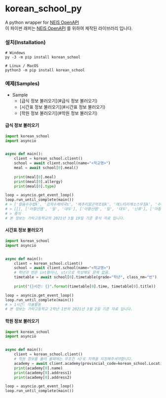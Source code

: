 # korean_school_py
A python wrapper for [NEIS OpenAPI](https://open.neis.go.kr/portal/mainPage.do) <br/>
이 파이썬 래퍼는 [NEIS OpenAPI](https://open.neis.go.kr/portal/mainPage.do) 를 위하여 제작된 라이브러리 입니다.

### 설치(Installation)
```python3
# Windows
py -3 -m pip install korean_school

# Linux / MacOS
python3 -m pip install korean_school
```

### 예제(Samples)
* Sample
  * [급식 정보 불러오기](#급식 정보 불러오기)
  * [시간표 정보 불러오기](#시간표 정보 불러오기)
  * [학원 정보 불러오기](#학원 정보 불러오기)
    
#### 급식 정보 불러오기
```python
import korean_school
import asyncio


async def main():
    client = korean_school.client()
    school = await client.school(name="<학교명>")
    meal = await school[0].meal()
    
    print(meal[0].meal)
    print(meal[0].allergy)
    print(meal[0].type)

loop = asyncio.get_event_loop()
loop.run_until_complete(main())
# > ['칼슘수수밥k', '감자수제비국s', '메추리알곤약조림k', '애느타리깨소스무침k', '수제코다리살강정', '배추겉절이(입찰)k', '키위']
# > [[], ['아황산염', '밀', '대두'], ['아황산염', '밀', '대두', '난류'], ['아황산염', '밀', '대두'], ['아황산염', '토마토', '밀', '대두', '난류'], ['아황산염', '새우'], []]
# > 중식
# 본 정보는 가락고등학교의 2021년 3월 19일 기준 중식 자료 입니다.
```

#### 시간표 정보 불러오기
```python
import korean_school
import asyncio


async def main():
    client = korean_school.client()
    school = await client.school(name="<학교명>")
    # 학년과 반은 int형이나, str으로 작성해도 문제 없음.
    timetable = await school[0].timetable(grade="학년", class_nm="반")
    
    print("{}시간: {}".format(timetable[0].time, timetable[0].title))

loop = asyncio.get_event_loop()
loop.run_until_complete(main())
# > 1시간: 자율활동
# 본 정보는 가락고등학교 2학년 1반의 2021년 3월 2일 기준 자료 입니다.
```

#### 학원 정보 불러오기
```python
import korean_school
import asyncio


async def main():
    client = korean_school.client()
    # 학원 정보를 불러 올때에는 무조건 시/도 지역을 지정해주셔야합니다.
    academy = await client.academy(provincial_code=korean_school.Location.Seoul, name="<학원명>")
    print(academy[0].name)
    print(academy[0].address1)
    print(academy[0].address2)

loop = asyncio.get_event_loop()
loop.run_until_complete(main())
```